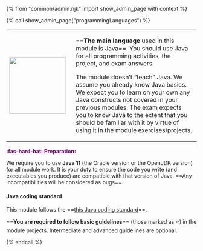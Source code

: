 {% from "common/admin.njk" import show_admin_page with context %}

{% call show_admin_page("programmingLanguages") %}
<div id="main">

<table class="two-column-content">
<tr>
<td width="160px">
 <img src="{{baseUrl}}/admin/images/JamesGosling.png" width="150px">
</td>
<td>

==**The main language** used in this module is Java==. You should use
Java for all programming activities, the project, and exam answers.

<span tags="m--cs2103">

The module doesn’t “teach” Java. We assume you already know Java basics.
We expect you to learn on your own any Java constructs not covered in your previous modules.
The exam expects you to know Java to the extent that you should be familiar with it by virtue of using it in the module exercises/projects.
</span>

</td>
</tr>
</table>

<box>

<span style="color:purple">**:fas-hard-hat: Preparation:**</span>

We require you to use **Java 11** (the Oracle version or the OpenJDK version) for all module work. It is your duty to ensure the code you write (and executables you produce) are compatible with that version of Java. ==Any incompatibilities will be considered as bugs==.
</box>

#### Java coding standard
    
This module follows the ==[this Java coding standard]({{url_java_coding_standard}})==.

==**You are required to follow basic guidelines**== (those marked as :star:) in the module projects. Intermediate and advanced guidelines are optional.

</div>

{% endcall %}
